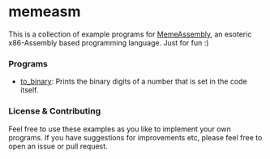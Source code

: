 # memeasm
This is a collection of example programs for [MemeAssembly](https://github.com/kammt/MemeAssembly), an esoteric x86-Assembly based programming language. Just for fun :)

### Programs
* [to_binary](to_binary/to_binary.memeasm): Prints the binary digits of a number that is set in the code itself.

### License & Contributing
Feel free to use these examples as you like to implement your own programs. If you have suggestions for improvements etc, please feel free to open an issue or pull request.
